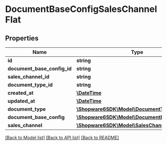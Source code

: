 # DocumentBaseConfigSalesChannelFlat

## Properties
Name | Type | Description | Notes
------------ | ------------- | ------------- | -------------
**id** | **string** |  | [optional] 
**document_base_config_id** | **string** |  | 
**sales_channel_id** | **string** |  | [optional] 
**document_type_id** | **string** |  | [optional] 
**created_at** | [**\DateTime**](\DateTime.md) |  | 
**updated_at** | [**\DateTime**](\DateTime.md) |  | 
**document_type** | [**\Shopware6SDK\Model\DocumentTypeFlat**](DocumentTypeFlat.md) |  | [optional] 
**document_base_config** | [**\Shopware6SDK\Model\DocumentBaseConfigFlat**](DocumentBaseConfigFlat.md) |  | [optional] 
**sales_channel** | [**\Shopware6SDK\Model\SalesChannelFlat**](SalesChannelFlat.md) |  | [optional] 

[[Back to Model list]](../../README.md#documentation-for-models) [[Back to API list]](../../README.md#documentation-for-api-endpoints) [[Back to README]](../../README.md)


